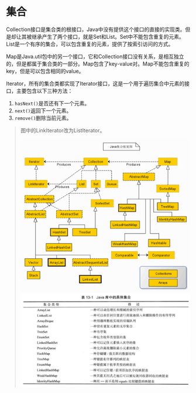 # 集合

Collection接口是集合类的根接口，Java中没有提供这个接口的直接的实现类。但是却让其被继承产生了两个接口，就是Set和List。Set中不能包含重复的元素。List是一个有序的集合，可以包含重复的元素，提供了按索引访问的方式。

Map是Java.util包中的另一个接口，它和Collection接口没有关系，是相互独立的，但是都属于集合类的一部分。Map包含了key-value对。Map不能包含重复的key，但是可以包含相同的value。

Iterator，所有的集合类都实现了Iterator接口，这是一个用于遍历集合中元素的接口，主要包含以下三种方法：

1. `hasNext()`是否还有下一个元素。
2. `next()`返回下一个元素。
3. `remove()`删除当前元素。

> 图中的LinkIterator改为ListIterator。
>
> ![](/assets/aggregate.png)![](/assets/specific_aggregate.png)



